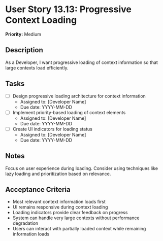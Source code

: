 # User Story 13.13: Progressive Context Loading

**Priority:** Medium

## Description
As a Developer, I want progressive loading of context information so that large contexts load efficiently.

## Tasks
- [ ] Design progressive loading architecture for context information
  - Assigned to: [Developer Name]
  - Due date: YYYY-MM-DD
- [ ] Implement priority-based loading of context elements
  - Assigned to: [Developer Name]
  - Due date: YYYY-MM-DD
- [ ] Create UI indicators for loading status
  - Assigned to: [Developer Name]
  - Due date: YYYY-MM-DD

## Notes
Focus on user experience during loading. Consider using techniques like lazy loading and prioritization based on relevance.

## Acceptance Criteria
- Most relevant context information loads first
- UI remains responsive during context loading
- Loading indicators provide clear feedback on progress
- System can handle very large contexts without performance degradation
- Users can interact with partially loaded context while remaining information loads